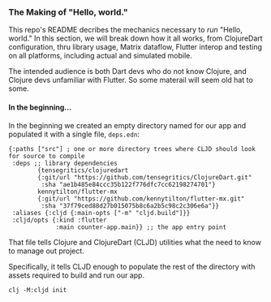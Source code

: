 ### The Making of "Hello, world."
This repo's README decribes the mechanics necessary to _run_ "Hello, world." In this section, we will break down how it all works, from ClojureDart configuration, thru library usage, Matrix dataflow, Flutter interop and testing on all platforms, including actual and simulated mobile.

The intended audience is both Dart devs who do not know Clojure, and Clojure devs unfamiliar with Flutter. So some materail will seem old hat to some.

#### In the beginning...
In the beginning we created an empty directory named for our app and populated it with a single file, `deps.edn`:
```
{:paths ["src"] ; one or more directory trees where CLJD should look for source to compile
 :deps ;; library dependencies
        {tensegritics/clojuredart 
        {:git/url "https://github.com/tensegritics/ClojureDart.git"
         :sha "ae1b485e84ccc35b122f776dfc7cc62198274701"}
        kennytilton/flutter-mx
        {:git/url "https://github.com/kennytilton/flutter-mx.git"
         :sha "37f79ced88d27b015075b8c6a2b5c98c2c306e6a"}}
 :aliases {:cljd {:main-opts ["-m" "cljd.build"]}} 
 :cljd/opts {:kind :flutter
             :main counter-app.main}} ;; the app entry point
```
That file tells Clojure and ClojureDart (CLJD) utilities what the need to know to manage out project.

Specifically, it tells CLJD enough to populate the rest of the directory with assets required to build and run our app.
```
clj -M:cljd init
```
